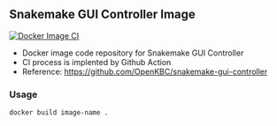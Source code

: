 ## Snakemake GUI Controller Image

[![Docker Image CI](https://github.com/OpenKBC/snakemake-gui-controller-image/actions/workflows/docker-image.yml/badge.svg)](https://github.com/OpenKBC/snakemake-gui-controller-image/actions/workflows/docker-image.yml)

* Docker image code repository for Snakemake GUI Controller
* CI process is implented by Github Action
* Reference: https://github.com/OpenKBC/snakemake-gui-controller

### Usage
```
docker build image-name .
```
